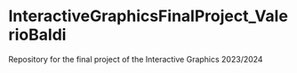 # InteractiveGraphicsFinalProject_ValerioBaldi
Repository for the final project of the Interactive Graphics 2023/2024

